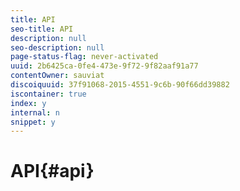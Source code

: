 ```yaml
---
title: API
seo-title: API
description: null
seo-description: null
page-status-flag: never-activated
uuid: 2b6425ca-0fe4-473e-9f72-9f82aaf91a77
contentOwner: sauviat
discoiquuid: 37f91068-2015-4551-9c6b-90f66dd39882
iscontainer: true
index: y
internal: n
snippet: y
---
```


# API{#api}


